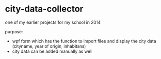 # city-data-collector
one of my earlier projects for my school in 2014

purpose:
- wpf form which has the function to import files and display the city data (cityname, year of origin, inhabitans)
- city data can be added manually as well

